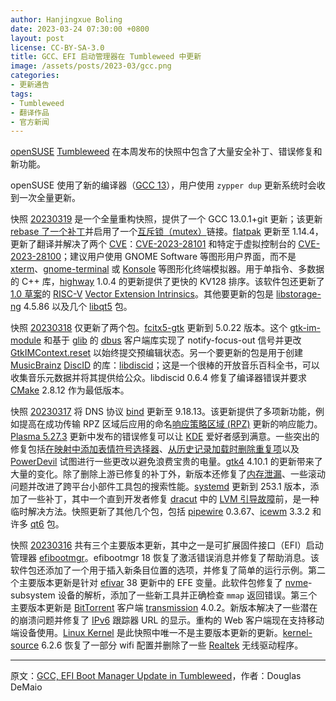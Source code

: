 ```yaml
---
author: Hanjingxue Boling
date: 2023-03-24 07:30:00 +0800
layout: post
license: CC-BY-SA-3.0
title: GCC、EFI 启动管理器在 Tumbleweed 中更新
image: /assets/posts/2023-03/gcc.png
categories:
- 更新通告
tags:
- Tumbleweed
- 翻译作品
- 官方新闻
---
```


[openSUSE](https://get.opensuse.org/) [Tumbleweed](https://get.opensuse.org/tumbleweed/) 在本周发布的快照中包含了大量安全补丁、错误修复和新功能。

openSUSE 使用了新的编译器（[GCC 13](https://gcc.gnu.org/)），用户使用 `zypper dup` 更新系统时会收到一次全量更新。

快照 [20230319](https://lists.opensuse.org/archives/list/factory@lists.opensuse.org/thread/HROWLRAA5ZYK2S6IJ4GMSMPFHCSCNFKG/) 是一个全量重构快照，提供了一个 GCC 13.0.1+git 更新；该更新 [rebase 了一个补丁](https://www.freecodecamp.org/news/an-introduction-to-git-merge-and-rebase-what-they-are-and-how-to-use-them-131b863785f/)并启用了一个[互斥锁（mutex）](https://en.wikipedia.org/wiki/Mutual_exclusion)链接。[flatpak](https://flatpak.org/) 更新至 1.14.4，更新了翻译并解决了两个 [CVE](https://en.wikipedia.org/wiki/Common_Vulnerabilities_and_Exposures)：[CVE-2023-28101](https://www.suse.com/security/cve/CVE-2023-28101.html) 和特定于虚拟控制台的 [CVE-2023-28100](https://www.suse.com/security/cve/CVE-2023-28100.html)；建议用户使用 GNOME Software 等图形用户界面，而不是 [xterm](https://invisible-island.net/xterm/)、[gnome-terminal](https://gitlab.gnome.org/GNOME/gnome-terminal) 或 [Konsole](https://konsole.kde.org/) 等图形化终端模拟器。用于单指令、多数据的 C++ 库，[highway](https://github.com/google/highway/) 1.0.4 的更新提供了更快的 KV128 排序。该软件包还更新了 [1.0 草案](https://github.com/riscv/riscv-v-spec/tree/master)的 [RISC-V](https://riscv.org/) [Vector Extension Intrinsics](https://github.com/riscv-non-isa/rvv-intrinsic-doc)。其他要更新的包是 [libstorage-ng](https://github.com/openSUSE/libstorage-ng) 4.5.86 以及几个 [libqt5](https://software.opensuse.org/search?baseproject=ALL&q=+libqt5) 包。

快照 [20230318](https://lists.opensuse.org/archives/list/factory@lists.opensuse.org/thread/MTYJEQWQW2ZBRUA4VEQN3MR65XTGQFCN/) 仅更新了两个包。[fcitx5-gtk](https://github.com/fcitx/fcitx5-gtk) 更新到 5.0.22 版本。这个 [gtk-im-module](https://docs.gtk.org/gtk4/property.Settings.gtk-im-module.html) 和基于 [glib](https://wiki.gnome.org/Projects/GLib) 的 [dbus](https://www.freedesktop.org/wiki/Software/dbus/) 客户端库实现了 notify-focus-out 信号并更改 [GtkIMContext.reset](https://docs.gtk.org/gtk4/vfunc.IMContext.reset.html) 以始终提交预编辑状态。另一个要更新的包是用于创建 [MusicBrainz](https://news.opensuse.org/2023/03/23/gcc-efibm-up-in-tw/MusicBrainz) [DiscID](https://musicbrainz.org/doc/Disc_ID) 的库：[libdiscid](https://musicbrainz.org/doc/libdiscid)；这是一个很棒的开放音乐百科全书，可以收集音乐元数据并将其提供给公众。libdiscid 0.6.4 修复了编译器错误并要求 [CMake](https://cmake.org/cmake/help/v2.8.12/cmake.html) 2.8.12 作为最低版本。

快照 [20230317](https://lists.opensuse.org/archives/list/factory@lists.opensuse.org/thread/DEECKCBCBIR7NIC5BPTVZ4RROQRJ6MLR/) 将 DNS 协议 [bind](https://bind9.readthedocs.io/) 更新至 9.18.13。该更新提供了多项新功能，例如提高在成功传输 RPZ 区域后应用的命名[响应策略区域 (RPZ)](https://dnsrpz.info/) 更新的响应能力。[Plasma 5.27.3](https://kde.org/announcements/plasma/5/5.27.3/) 更新中发布的错误修复可以让 [KDE](https://kde.org/) 爱好者感到满意。一些突出的修复包括[在映射中添加表情符号选择器](https://invent.kde.org/plasma/drkonqi/-/commit/105fac2d53ca03dae451922acce42e1f3cb04623)、[从历史记录加载时删除重复项](https://invent.kde.org/plasma/plasma-workspace/-/commit/b34c60956fe858f123dcdde7ee6322b986a795f6)以及 [PowerDevil](https://invent.kde.org/plasma/powerdevil) 试图进行一些更改以避免浪费宝贵的电量。[gtk4](https://www.gtk.org/) 4.10.1 的更新带来了大量的变化。除了删除上游已修复的补丁外，新版本还修复了[内存泄漏](https://en.wikipedia.org/wiki/Memory_leak)、一些滚动问题并改进了跨平台小部件工具包的搜索性能。[systemd](https://freedesktop.org/wiki/Software/systemd/) 更新到 253.1 版本，添加了一些补丁，其中一个直到开发者修复 [dracut](https://dracut.wiki.kernel.org/index.php/Main_Page) 中的 [LVM 引导故障](https://github.com/dracutdevs/dracut/issues/2211)前，是一种临时解决方法。快照更新了其他几个包，包括 [pipewire](https://pipewire.org/) 0.3.67、[icewm](https://ice-wm.org/) 3.3.2 和许多 [qt6](https://www.qt.io/) 包。

快照 [20230316](https://lists.opensuse.org/archives/list/factory@lists.opensuse.org/thread/XHQEMYM3INQKNSOHOVB6OKXDBW3ERUEV/) 共有三个主要版本更新，其中之一是可扩展固件接口（EFI）启动管理器 [efibootmgr](https://github.com/rhboot/efibootmgr)。efibootmgr 18 恢复了激活错误消息并修复了帮助消息。该软件包还添加了一个用于插入新条目位置的选项，并修复了简单的运行示例。第二个主要版本更新是针对 [efivar](https://github.com/rhboot/efivar) 38 更新中的 EFE 变量。此软件包修复了 [nvme](https://en.wikipedia.org/wiki/NVM_Express)-subsystem 设备的解析，添加了一些新工具并正确检查 `mmap` 返回错误。第三个主要版本更新是 [BitTorrent](https://www.bittorrent.com/) 客户端 [transmission](https://transmissionbt.com/) 4.0.2。新版本解决了一些潜在的崩溃问题并修复了 [IPv6](https://en.wikipedia.org/wiki/IPv6) 跟踪器 URL 的显示。重构的 Web 客户端现在支持移动端设备使用。[Linux Kernel](https://www.kernel.org/) 是此快照中唯一不是主要版本更新的更新。[kernel-source](https://www.kernel.org/) 6.2.6 恢复了一部分 wifi 配置并删除了一些 [Realtek](https://www.realtek.com/en/) 无线驱动程序。

------

原文：[GCC, EFI Boot Manager Update in Tumbleweed](https://news.opensuse.org/2023/03/23/gcc-efibm-up-in-tw/)，作者：Douglas DeMaio

